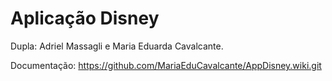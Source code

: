 # Aplicação Disney

Dupla: Adriel Massagli e Maria Eduarda Cavalcante.

Documentação: https://github.com/MariaEduCavalcante/AppDisney.wiki.git


  


